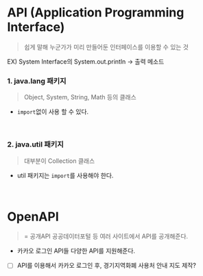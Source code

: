# API (Application Programming Interface)

> 쉽게 말해 누군가가 미리 만들어둔 인터페이스를 이용할 수 있는 것
> 

EX) System Interface의 System.out.println → 출력 메소드
<br>

### 1.  java.lang 패키지

> Object, System, String, Math 등의 클래스
> 
- `import`없이 사용 할 수 있다.
<br>

### 2. java.util 패키지

> 대부분이 Collection 클래스
> 
- util 패키지는 `import`를 사용해야 한다.
<br>

# OpenAPI

> = 공개API 공공데이터포털 등 여러 사이트에서 API를 공개해준다.
> 
- 카카오 로그인 API들 다양한 API를 지원해준다.

- [ ]  API를 이용해서 카카오 로그인 후, 경기지역화폐 사용처 안내 지도 제작?
